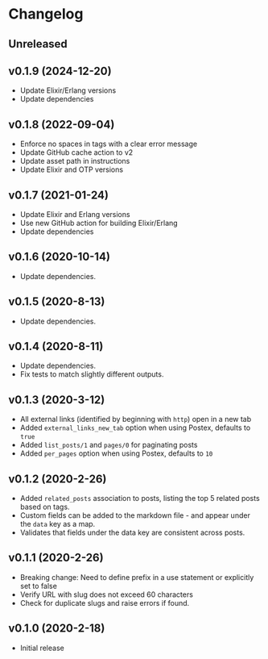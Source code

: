 # Changelog

## Unreleased

## v0.1.9 (2024-12-20)

- Update Elixir/Erlang versions
- Update dependencies

## v0.1.8 (2022-09-04)

- Enforce no spaces in tags with a clear error message
- Update GitHub cache action to v2
- Update asset path in instructions
- Update Elixir and OTP versions

## v0.1.7 (2021-01-24)

- Update Elixir and Erlang versions
- Use new GitHub action for building Elixir/Erlang
- Update dependencies

## v0.1.6 (2020-10-14)

- Update dependencies.

## v0.1.5 (2020-8-13)

- Update dependencies.

## v0.1.4 (2020-8-11)

- Update dependencies.
- Fix tests to match slightly different outputs.

## v0.1.3 (2020-3-12)

- All external links (identified by beginning with `http`) open in a new tab
- Added `external_links_new_tab` option when using Postex, defaults to `true`
- Added `list_posts/1` and `pages/0` for paginating posts
- Added `per_pages` option when using Postex, defaults to `10`

## v0.1.2 (2020-2-26)

- Added `related_posts` association to posts, listing the top 5 related posts based on tags.
- Custom fields can be added to the markdown file - and appear under the `data` key as a map.
- Validates that fields under the data key are consistent across posts.

## v0.1.1 (2020-2-26)

- Breaking change: Need to define prefix in a use statement or explicitly set to false
- Verify URL with slug does not exceed 60 characters
- Check for duplicate slugs and raise errors if found.

## v0.1.0 (2020-2-18)

- Initial release
